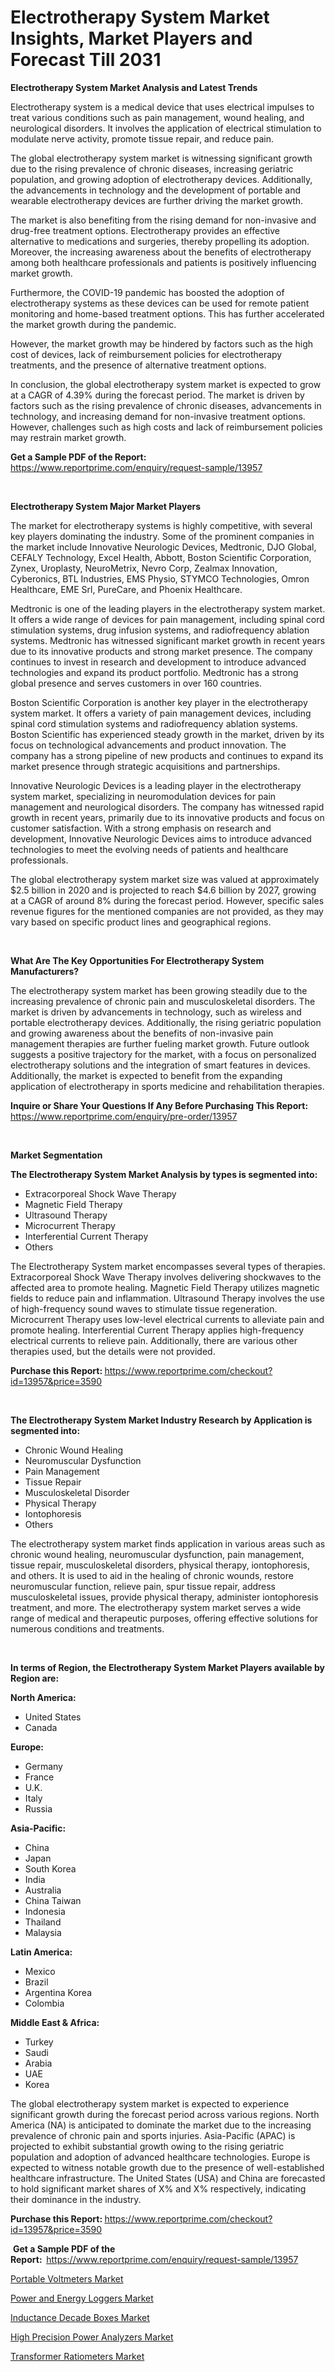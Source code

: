 <p><h1>Electrotherapy System Market Insights, Market Players and Forecast Till 2031</h1></p><p><strong>Electrotherapy System Market Analysis and Latest Trends</strong></p>
<p><p>Electrotherapy system is a medical device that uses electrical impulses to treat various conditions such as pain management, wound healing, and neurological disorders. It involves the application of electrical stimulation to modulate nerve activity, promote tissue repair, and reduce pain.</p><p>The global electrotherapy system market is witnessing significant growth due to the rising prevalence of chronic diseases, increasing geriatric population, and growing adoption of electrotherapy devices. Additionally, the advancements in technology and the development of portable and wearable electrotherapy devices are further driving the market growth.</p><p>The market is also benefiting from the rising demand for non-invasive and drug-free treatment options. Electrotherapy provides an effective alternative to medications and surgeries, thereby propelling its adoption. Moreover, the increasing awareness about the benefits of electrotherapy among both healthcare professionals and patients is positively influencing market growth.</p><p>Furthermore, the COVID-19 pandemic has boosted the adoption of electrotherapy systems as these devices can be used for remote patient monitoring and home-based treatment options. This has further accelerated the market growth during the pandemic.</p><p>However, the market growth may be hindered by factors such as the high cost of devices, lack of reimbursement policies for electrotherapy treatments, and the presence of alternative treatment options.</p><p>In conclusion, the global electrotherapy system market is expected to grow at a CAGR of 4.39% during the forecast period. The market is driven by factors such as the rising prevalence of chronic diseases, advancements in technology, and increasing demand for non-invasive treatment options. However, challenges such as high costs and lack of reimbursement policies may restrain market growth.</p></p>
<p><strong>Get a Sample PDF of the Report:&nbsp;</strong> <a href="https://www.reportprime.com/enquiry/request-sample/13957">https://www.reportprime.com/enquiry/request-sample/13957</a></p>
<p>&nbsp;</p>
<p><strong>Electrotherapy System Major Market Players</strong></p>
<p><p>The market for electrotherapy systems is highly competitive, with several key players dominating the industry. Some of the prominent companies in the market include Innovative Neurologic Devices, Medtronic, DJO Global, CEFALY Technology, Excel Health, Abbott, Boston Scientific Corporation, Zynex, Uroplasty, NeuroMetrix, Nevro Corp, Zealmax Innovation, Cyberonics, BTL Industries, EMS Physio, STYMCO Technologies, Omron Healthcare, EME Srl, PureCare, and Phoenix Healthcare.</p><p>Medtronic is one of the leading players in the electrotherapy system market. It offers a wide range of devices for pain management, including spinal cord stimulation systems, drug infusion systems, and radiofrequency ablation systems. Medtronic has witnessed significant market growth in recent years due to its innovative products and strong market presence. The company continues to invest in research and development to introduce advanced technologies and expand its product portfolio. Medtronic has a strong global presence and serves customers in over 160 countries.</p><p>Boston Scientific Corporation is another key player in the electrotherapy system market. It offers a variety of pain management devices, including spinal cord stimulation systems and radiofrequency ablation systems. Boston Scientific has experienced steady growth in the market, driven by its focus on technological advancements and product innovation. The company has a strong pipeline of new products and continues to expand its market presence through strategic acquisitions and partnerships.</p><p>Innovative Neurologic Devices is a leading player in the electrotherapy system market, specializing in neuromodulation devices for pain management and neurological disorders. The company has witnessed rapid growth in recent years, primarily due to its innovative products and focus on customer satisfaction. With a strong emphasis on research and development, Innovative Neurologic Devices aims to introduce advanced technologies to meet the evolving needs of patients and healthcare professionals.</p><p>The global electrotherapy system market size was valued at approximately $2.5 billion in 2020 and is projected to reach $4.6 billion by 2027, growing at a CAGR of around 8% during the forecast period. However, specific sales revenue figures for the mentioned companies are not provided, as they may vary based on specific product lines and geographical regions.</p></p>
<p>&nbsp;</p>
<p><strong>What Are The Key Opportunities For Electrotherapy System Manufacturers?</strong></p>
<p><p>The electrotherapy system market has been growing steadily due to the increasing prevalence of chronic pain and musculoskeletal disorders. The market is driven by advancements in technology, such as wireless and portable electrotherapy devices. Additionally, the rising geriatric population and growing awareness about the benefits of non-invasive pain management therapies are further fueling market growth. Future outlook suggests a positive trajectory for the market, with a focus on personalized electrotherapy solutions and the integration of smart features in devices. Additionally, the market is expected to benefit from the expanding application of electrotherapy in sports medicine and rehabilitation therapies.</p></p>
<p><strong>Inquire or Share Your Questions If Any Before Purchasing This Report:</strong> <a href="https://www.reportprime.com/enquiry/pre-order/13957">https://www.reportprime.com/enquiry/pre-order/13957</a></p>
<p>&nbsp;</p>
<p><strong>Market Segmentation</strong></p>
<p><strong>The Electrotherapy System Market Analysis by types is segmented into:</strong></p>
<p><ul><li>Extracorporeal Shock Wave Therapy</li><li>Magnetic Field Therapy</li><li>Ultrasound Therapy</li><li>Microcurrent Therapy</li><li>Interferential Current Therapy</li><li>Others</li></ul></p>
<p><p>The Electrotherapy System market encompasses several types of therapies. Extracorporeal Shock Wave Therapy involves delivering shockwaves to the affected area to promote healing. Magnetic Field Therapy utilizes magnetic fields to reduce pain and inflammation. Ultrasound Therapy involves the use of high-frequency sound waves to stimulate tissue regeneration. Microcurrent Therapy uses low-level electrical currents to alleviate pain and promote healing. Interferential Current Therapy applies high-frequency electrical currents to relieve pain. Additionally, there are various other therapies used, but the details were not provided.</p></p>
<p><strong>Purchase this Report:&nbsp;</strong><a href="https://www.reportprime.com/checkout?id=13957&price=3590">https://www.reportprime.com/checkout?id=13957&price=3590</a></p>
<p>&nbsp;</p>
<p><strong>The Electrotherapy System Market Industry Research by Application is segmented into:</strong></p>
<p><ul><li>Chronic Wound Healing</li><li>Neuromuscular Dysfunction</li><li>Pain Management</li><li>Tissue Repair</li><li>Musculoskeletal Disorder</li><li>Physical Therapy</li><li>Iontophoresis</li><li>Others</li></ul></p>
<p><p>The electrotherapy system market finds application in various areas such as chronic wound healing, neuromuscular dysfunction, pain management, tissue repair, musculoskeletal disorders, physical therapy, iontophoresis, and others. It is used to aid in the healing of chronic wounds, restore neuromuscular function, relieve pain, spur tissue repair, address musculoskeletal issues, provide physical therapy, administer iontophoresis treatment, and more. The electrotherapy system market serves a wide range of medical and therapeutic purposes, offering effective solutions for numerous conditions and treatments.</p></p>
<p>&nbsp;</p>
<p><strong>In terms of Region, the Electrotherapy System Market Players available by Region are:</strong></p>
<p>
    <p> <strong> North America: </strong>
        <ul>
            <li>United States</li>
            <li>Canada</li>
        </ul>
        </p> 
    <p> <strong> Europe: </strong>
        <ul>
            <li>Germany</li>
            <li>France</li>
            <li>U.K.</li>
            <li>Italy</li>
            <li>Russia</li>
        </ul>
        </p> 
    <p> <strong> Asia-Pacific: </strong>
        <ul>
            <li>China</li>
            <li>Japan</li>
            <li>South Korea</li>
            <li>India</li>
            <li>Australia</li>
            <li>China Taiwan</li>
            <li>Indonesia</li>
            <li>Thailand</li>
            <li>Malaysia</li>
        </ul>
        </p> 
    <p> <strong> Latin America: </strong>
        <ul>
            <li>Mexico</li>
            <li>Brazil</li>
            <li>Argentina Korea</li>
            <li>Colombia</li>
        </ul>
        </p> 
    <p> <strong> Middle East & Africa: </strong>
        <ul>
            <li>Turkey</li>
            <li>Saudi</li>
            <li>Arabia</li>
            <li>UAE</li>
            <li>Korea</li>
        </ul>
    </p>
    </p>
<p><p>The global electrotherapy system market is expected to experience significant growth during the forecast period across various regions. North America (NA) is anticipated to dominate the market due to the increasing prevalence of chronic pain and sports injuries. Asia-Pacific (APAC) is projected to exhibit substantial growth owing to the rising geriatric population and adoption of advanced healthcare technologies. Europe is expected to witness notable growth due to the presence of well-established healthcare infrastructure. The United States (USA) and China are forecasted to hold significant market shares of X% and X% respectively, indicating their dominance in the industry.</p></p>
<p><strong>Purchase this Report: </strong><a href="https://www.reportprime.com/checkout?id=13957&price=3590">https://www.reportprime.com/checkout?id=13957&price=3590</a></p>
<p>&nbsp;<strong>Get a Sample PDF of the Report:&nbsp;&nbsp;</strong><a href="https://www.reportprime.com/enquiry/request-sample/13957">https://www.reportprime.com/enquiry/request-sample/13957</a></p>
<p><strong></strong></p>
<p><p><a href="https://medium.com/@raymondgray765/analyzing-portable-voltmeters-market-global-industry-perspective-and-forecast-2023-to-2030-deb0cbce1712">Portable Voltmeters Market</a></p><p><a href="https://medium.com/@raymondgray765/power-and-energy-loggers-market-analysis-its-cagr-market-segmentation-and-global-industry-bf96b8ca4b39">Power and Energy Loggers Market</a></p><p><a href="https://medium.com/@raymondgray765/inductance-decade-boxes-market-research-report-its-history-and-forecast-2023-to-2030-e822820e7e52">Inductance Decade Boxes Market</a></p><p><a href="https://medium.com/@raymondgray765/high-precision-power-analyzers-market-size-market-outlook-and-market-forecast-2023-to-2030-bde58fcdcbff">High Precision Power Analyzers Market</a></p><p><a href="https://medium.com/@raymondgray765/transformer-ratiometers-market-trends-forecast-and-competitive-analysis-to-2030-83a5e4b26d46">Transformer Ratiometers Market</a></p></p>